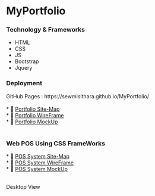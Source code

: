 # MyPortfolio
<h3>Technology & Frameworks</h3>

<ul>
  <li>HTML</li>
  <li>CSS</li>
  <li>JS</li>
  <li>Bootstrap</li>
  <li>Jquery</li>
</ul>

<h3>Deployment</h3>
GitHub Pages : https://sewmisithara.github.io/MyPortfolio/ <br> <br>
* 🔗 <a href="https://app.diagrams.net/#G1BNDfuX2Aq7ThTc7IpxDqXJE0zN5i98-7 " target="_blank">Portfolio Site-Map</a> <br>
* 🔗 <a href="https://app.diagrams.net/#G1smPYmuVpR6MVddAQSI7O5s_8BQOatd-G" target="_blank">Portfolio WireFrame</a> <br>
* 🔗 <a href="https://www.figma.com/file/1XaFOswIsraeY4QVtUoYhN/Untitled?type=design&node-id=0%3A1&mode=design&t=yD4MRAAlXcL0IcVn-1" target="_blank">Portfolio MockUp</a> <br><br>
<h3> Web POS Using CSS FrameWorks</h3>
 * 🔗 <a href="https://drive.google.com/file/d/1DwaLrKXj_15N7a35l7AxiQ8XSLcSnCbx/view?usp=sharing" target="_blank">POS System Site-Map</a> <br>
 * 🔗 <a href="https://drive.google.com/file/d/19sDKiOqtyzjX1QGkPJ55i1zaTU_bW4Kc/view?usp=sharing" target="_blank">POS System WireFrame</a> <br>
 * 🔗 <a href="https://www.figma.com/file/KENCWytkk75Z45T7pFneuK/Pos-System?type=design&node-id=0%3A1&t=1l1cQW7aQw7L4n1d-1" target="_blank">POS System MockUp</a> <br> <br>

 Desktop View
<div>
  <img src="https://github.com/sewmisithara/MyPortfolio/blob/main/assets/readmeImage/ss.jpg" alt="">
<div>


